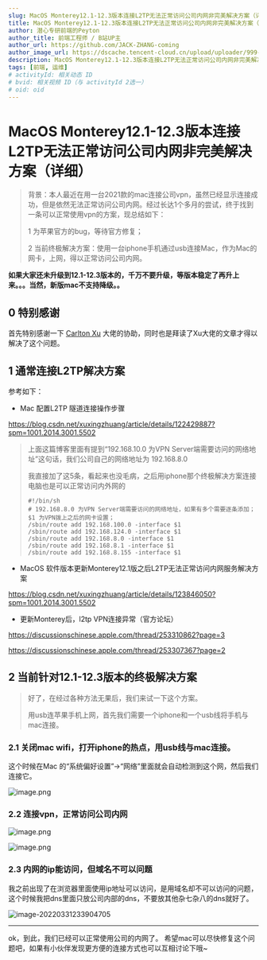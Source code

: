```yaml
---
slug: MacOS Monterey12.1-12.3版本连接L2TP无法正常访问公司内网非完美解决方案（详细）
title: MacOS Monterey12.1-12.3版本连接L2TP无法正常访问公司内网非完美解决方案（详细）
author: 潜心专研前端的Peyton
author_title: 前端工程师 / B站UP主
author_url: https://github.com/JACK-ZHANG-coming
author_image_url: https://dscache.tencent-cloud.cn/upload/uploader/999-12e331ae5bd4149e615b9056a1a05b198a70c0d7.png
description: MacOS Monterey12.1-12.3版本连接L2TP无法正常访问公司内网非完美解决方案（详细）。
tags: [前端, 运维]
# activityId: 相关动态 ID
# bvid: 相关视频 ID（与 activityId 2选一）
# oid: oid
---
```


<!-- truncate -->
# MacOS Monterey12.1-12.3版本连接L2TP无法正常访问公司内网非完美解决方案（详细）

> 背景：本人最近在用一台2021款的mac连接公司vpn，虽然已经显示连接成功，但是依然无法正常访问公司内网。经过长达1个多月的尝试，终于找到一条可以正常使用vpn的方案，现总结如下：
>
> 1 为苹果官方的bug，等待官方修复；
>
> 2 当前终极解决方案：使用一台iphone手机通过usb连接Mac，作为Mac的网卡，上网，得以正常访问公司内网。

**如果大家还未升级到12.1-12.3版本的，千万不要升级，等版本稳定了再升上来。。。当然，新版mac不支持降级。。**

## 0 特别感谢

首先特别感谢一下 [Carlton Xu](https://blog.csdn.net/xuxingzhuang?type=blog) 大佬的协助，同时也是拜读了Xu大佬的文章才得以解决了这个问题。

## 1 通常连接L2TP解决方案

参考如下：

-   Mac 配置L2TP 隧道连接操作步骤

<https://blog.csdn.net/xuxingzhuang/article/details/122429887?spm=1001.2014.3001.5502>

> 上面这篇博客里面有提到“192.168.10.0 为VPN Server端需要访问的网络地址”这句话，我们公司自己的网络地址为 192.168.8.0
>
> 我直接加了这5条，看起来也没毛病，之后用iphone那个终极解决方案连接电脑也是可以正常访问内外网的
>
> ```
> #!/bin/sh
> # 192.168.8.0 为VPN Server端需要访问的网络地址，如果有多个需要逐条添加；$1 为VPN拨上之后的网卡设置；
> /sbin/route add 192.168.100.0 -interface $1 
> /sbin/route add 192.168.124.0 -interface $1
> /sbin/route add 192.168.8.0 -interface $1
> /sbin/route add 192.168.8.1 -interface $1
> /sbin/route add 192.168.8.155 -interface $1 
> ```

-   MacOS 软件版本更新Monterey12.1版之后L2TP无法正常访问内网服务解决方案

<https://blog.csdn.net/xuxingzhuang/article/details/123846050?spm=1001.2014.3001.5502>

-   更新Monterey后，l2tp VPN连接异常（官方论坛）

<https://discussionschinese.apple.com/thread/253310862?page=3>

<https://discussionschinese.apple.com/thread/253307367?page=2>

## 2 当前针对12.1-12.3版本的终极解决方案

> 好了，在经过各种方法无果后，我们来试一下这个方案。
>
> 用usb连苹果手机上网，首先我们需要一个iphone和一个usb线将手机与mac连接。

### 2.1 关闭mac wifi，打开iphone的热点，用usb线与mac连接。

这个时候在Mac 的“系统偏好设置”->“网络”里面就会自动检测到这个网，然后我们连接它。

![image.png](https://p1-juejin.byteimg.com/tos-cn-i-k3u1fbpfcp/37d987302c354eea84012fec12c32c33~tplv-k3u1fbpfcp-watermark.image?)

### 2.2 连接vpn，正常访问公司内网

![image.png](https://p3-juejin.byteimg.com/tos-cn-i-k3u1fbpfcp/0457499f75ec4a84b6401c898cf87ead~tplv-k3u1fbpfcp-watermark.image?)


![image.png](https://p3-juejin.byteimg.com/tos-cn-i-k3u1fbpfcp/639ad41d6b684a36be08a61d49f7c2ef~tplv-k3u1fbpfcp-watermark.image?)

### 2.3 内网的ip能访问，但域名不可以问题

我之前出现了在浏览器里面使用ip地址可以访问，是用域名却不可以访问的问题，这个时候我把dns里面只放公司内部的dns，不要放其他杂七杂八的dns就好了。

![image-20220331233904705](https://p3-juejin.byteimg.com/tos-cn-i-k3u1fbpfcp/9d6850874cc64148a350ba68966f6334~tplv-k3u1fbpfcp-zoom-1.image)

***

ok，到此，我们已经可以正常使用公司的内网了。 希望mac可以尽快修复这个问题吧，如果有小伙伴发现更方便的连接方式也可以互相讨论下哦~
